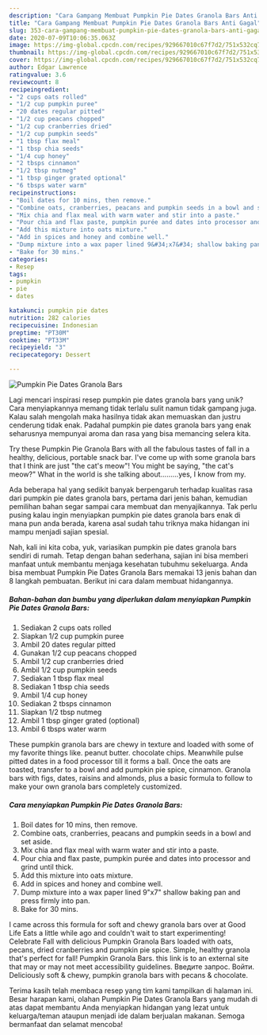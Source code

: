 ```yaml
---
description: "Cara Gampang Membuat Pumpkin Pie Dates Granola Bars Anti Gagal"
title: "Cara Gampang Membuat Pumpkin Pie Dates Granola Bars Anti Gagal"
slug: 353-cara-gampang-membuat-pumpkin-pie-dates-granola-bars-anti-gagal
date: 2020-07-09T10:06:35.063Z
image: https://img-global.cpcdn.com/recipes/929667010c67f7d2/751x532cq70/pumpkin-pie-dates-granola-bars-recipe-main-photo.jpg
thumbnail: https://img-global.cpcdn.com/recipes/929667010c67f7d2/751x532cq70/pumpkin-pie-dates-granola-bars-recipe-main-photo.jpg
cover: https://img-global.cpcdn.com/recipes/929667010c67f7d2/751x532cq70/pumpkin-pie-dates-granola-bars-recipe-main-photo.jpg
author: Edgar Lawrence
ratingvalue: 3.6
reviewcount: 8
recipeingredient:
- "2 cups oats rolled"
- "1/2 cup pumpkin puree"
- "20 dates regular pitted"
- "1/2 cup peacans chopped"
- "1/2 cup cranberries dried"
- "1/2 cup pumpkin seeds"
- "1 tbsp flax meal"
- "1 tbsp chia seeds"
- "1/4 cup honey"
- "2 tbsps cinnamon"
- "1/2 tbsp nutmeg"
- "1 tbsp ginger grated optional"
- "6 tbsps water warm"
recipeinstructions:
- "Boil dates for 10 mins, then remove."
- "Combine oats, cranberries, peacans and pumpkin seeds in a bowl and set aside."
- "Mix chia and flax meal with warm water and stir into a paste."
- "Pour chia and flax paste, pumpkin purée and dates into processor and grind until thick."
- "Add this mixture into oats mixture."
- "Add in spices and honey and combine well."
- "Dump mixture into a wax paper lined 9&#34;x7&#34; shallow baking pan and press firmly into pan."
- "Bake for 30 mins."
categories:
- Resep
tags:
- pumpkin
- pie
- dates

katakunci: pumpkin pie dates 
nutrition: 282 calories
recipecuisine: Indonesian
preptime: "PT30M"
cooktime: "PT33M"
recipeyield: "3"
recipecategory: Dessert

---
```



![Pumpkin Pie Dates Granola Bars](https://img-global.cpcdn.com/recipes/929667010c67f7d2/751x532cq70/pumpkin-pie-dates-granola-bars-recipe-main-photo.jpg)

Lagi mencari inspirasi resep pumpkin pie dates granola bars yang unik? Cara menyiapkannya memang tidak terlalu sulit namun tidak gampang juga. Kalau salah mengolah maka hasilnya tidak akan memuaskan dan justru cenderung tidak enak. Padahal pumpkin pie dates granola bars yang enak seharusnya mempunyai aroma dan rasa yang bisa memancing selera kita.

Try these Pumpkin Pie Granola Bars with all the fabulous tastes of fall in a healthy, delicious, portable snack bar. I&#39;ve come up with some granola bars that I think are just &#34;the cat&#39;s meow&#34;! You might be saying, &#34;the cat&#39;s meow?&#34; What in the world is she talking about………yes, I know from my.

Ada beberapa hal yang sedikit banyak berpengaruh terhadap kualitas rasa dari pumpkin pie dates granola bars, pertama dari jenis bahan, kemudian pemilihan bahan segar sampai cara membuat dan menyajikannya. Tak perlu pusing kalau ingin menyiapkan pumpkin pie dates granola bars enak di mana pun anda berada, karena asal sudah tahu triknya maka hidangan ini mampu menjadi sajian spesial.


Nah, kali ini kita coba, yuk, variasikan pumpkin pie dates granola bars sendiri di rumah. Tetap dengan bahan sederhana, sajian ini bisa memberi manfaat untuk membantu menjaga kesehatan tubuhmu sekeluarga. Anda bisa membuat Pumpkin Pie Dates Granola Bars memakai 13 jenis bahan dan 8 langkah pembuatan. Berikut ini cara dalam membuat hidangannya.

<!--inarticleads1-->

##### Bahan-bahan dan bumbu yang diperlukan dalam menyiapkan Pumpkin Pie Dates Granola Bars:

1. Sediakan 2 cups oats rolled
1. Siapkan 1/2 cup pumpkin puree
1. Ambil 20 dates regular pitted
1. Gunakan 1/2 cup peacans chopped
1. Ambil 1/2 cup cranberries dried
1. Ambil 1/2 cup pumpkin seeds
1. Sediakan 1 tbsp flax meal
1. Sediakan 1 tbsp chia seeds
1. Ambil 1/4 cup honey
1. Sediakan 2 tbsps cinnamon
1. Siapkan 1/2 tbsp nutmeg
1. Ambil 1 tbsp ginger grated (optional)
1. Ambil 6 tbsps water warm


These pumpkin granola bars are chewy in texture and loaded with some of my favorite things like. peanut butter. chocolate chips. Meanwhile pulse pitted dates in a food processor till it forms a ball. Once the oats are toasted, transfer to a bowl and add pumpkin pie spice, cinnamon. Granola bars with figs, dates, raisins and almonds, plus a basic formula to follow to make your own granola bars completely customized. 

<!--inarticleads2-->

##### Cara menyiapkan Pumpkin Pie Dates Granola Bars:

1. Boil dates for 10 mins, then remove.
1. Combine oats, cranberries, peacans and pumpkin seeds in a bowl and set aside.
1. Mix chia and flax meal with warm water and stir into a paste.
1. Pour chia and flax paste, pumpkin purée and dates into processor and grind until thick.
1. Add this mixture into oats mixture.
1. Add in spices and honey and combine well.
1. Dump mixture into a wax paper lined 9&#34;x7&#34; shallow baking pan and press firmly into pan.
1. Bake for 30 mins.


I came across this formula for soft and chewy granola bars over at Good Life Eats a little while ago and couldn&#39;t wait to start experimenting! Celebrate Fall with delicious Pumpkin Granola Bars loaded with oats, pecans, dried cranberries and pumpkin pie spice. Simple, healthy granola that&#39;s perfect for fall! Pumpkin Granola Bars. this link is to an external site that may or may not meet accessibility guidelines. Введите запрос. Войти. Deliciously soft &amp; chewy, pumpkin granola bars with pecans &amp; chocolate. 

Terima kasih telah membaca resep yang tim kami tampilkan di halaman ini. Besar harapan kami, olahan Pumpkin Pie Dates Granola Bars yang mudah di atas dapat membantu Anda menyiapkan hidangan yang lezat untuk keluarga/teman ataupun menjadi ide dalam berjualan makanan. Semoga bermanfaat dan selamat mencoba!
